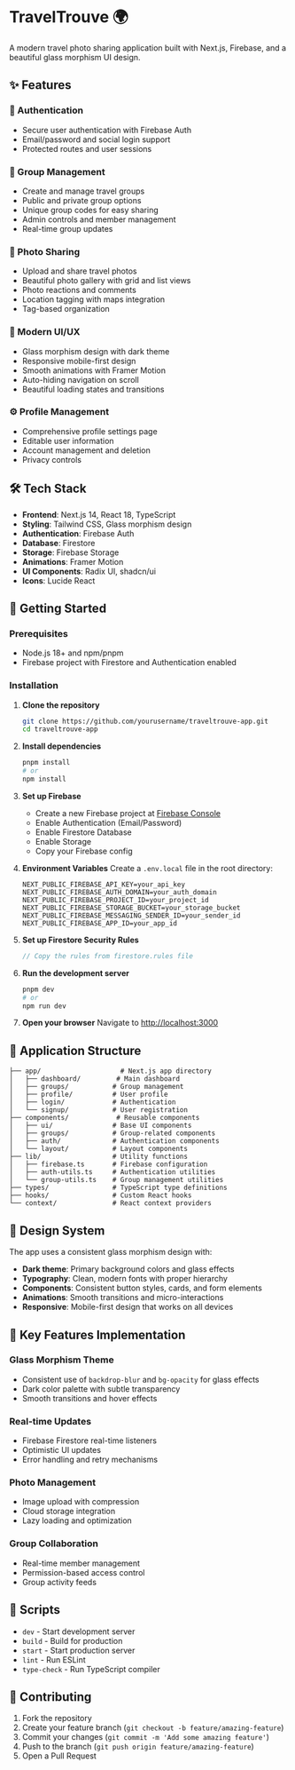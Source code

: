 # TravelTrouve 🌍

A modern travel photo sharing application built with Next.js, Firebase, and a beautiful glass morphism UI design.

## ✨ Features

### 🔐 Authentication

- Secure user authentication with Firebase Auth
- Email/password and social login support
- Protected routes and user sessions

### 👥 Group Management

- Create and manage travel groups
- Public and private group options
- Unique group codes for easy sharing
- Admin controls and member management
- Real-time group updates

### 📸 Photo Sharing

- Upload and share travel photos
- Beautiful photo gallery with grid and list views
- Photo reactions and comments
- Location tagging with maps integration
- Tag-based organization

### 🎨 Modern UI/UX

- Glass morphism design with dark theme
- Responsive mobile-first design
- Smooth animations with Framer Motion
- Auto-hiding navigation on scroll
- Beautiful loading states and transitions

### ⚙️ Profile Management

- Comprehensive profile settings page
- Editable user information
- Account management and deletion
- Privacy controls

## 🛠️ Tech Stack

- **Frontend**: Next.js 14, React 18, TypeScript
- **Styling**: Tailwind CSS, Glass morphism design
- **Authentication**: Firebase Auth
- **Database**: Firestore
- **Storage**: Firebase Storage
- **Animations**: Framer Motion
- **UI Components**: Radix UI, shadcn/ui
- **Icons**: Lucide React

## 🚀 Getting Started

### Prerequisites

- Node.js 18+ and npm/pnpm
- Firebase project with Firestore and Authentication enabled

### Installation

1. **Clone the repository**

   ```bash
   git clone https://github.com/yourusername/traveltrouve-app.git
   cd traveltrouve-app
   ```

2. **Install dependencies**

   ```bash
   pnpm install
   # or
   npm install
   ```

3. **Set up Firebase**

   - Create a new Firebase project at [Firebase Console](https://console.firebase.google.com/)
   - Enable Authentication (Email/Password)
   - Enable Firestore Database
   - Enable Storage
   - Copy your Firebase config

4. **Environment Variables**
   Create a `.env.local` file in the root directory:

   ```env
   NEXT_PUBLIC_FIREBASE_API_KEY=your_api_key
   NEXT_PUBLIC_FIREBASE_AUTH_DOMAIN=your_auth_domain
   NEXT_PUBLIC_FIREBASE_PROJECT_ID=your_project_id
   NEXT_PUBLIC_FIREBASE_STORAGE_BUCKET=your_storage_bucket
   NEXT_PUBLIC_FIREBASE_MESSAGING_SENDER_ID=your_sender_id
   NEXT_PUBLIC_FIREBASE_APP_ID=your_app_id
   ```

5. **Set up Firestore Security Rules**

   ```javascript
   // Copy the rules from firestore.rules file
   ```

6. **Run the development server**

   ```bash
   pnpm dev
   # or
   npm run dev
   ```

7. **Open your browser**
   Navigate to [http://localhost:3000](http://localhost:3000)

## 📱 Application Structure

```
├── app/                    # Next.js app directory
│   ├── dashboard/         # Main dashboard
│   ├── groups/           # Group management
│   ├── profile/          # User profile
│   ├── login/            # Authentication
│   └── signup/           # User registration
├── components/            # Reusable components
│   ├── ui/               # Base UI components
│   ├── groups/           # Group-related components
│   ├── auth/             # Authentication components
│   └── layout/           # Layout components
├── lib/                  # Utility functions
│   ├── firebase.ts       # Firebase configuration
│   ├── auth-utils.ts     # Authentication utilities
│   └── group-utils.ts    # Group management utilities
├── types/                # TypeScript type definitions
├── hooks/                # Custom React hooks
└── context/              # React context providers
```

## 🎨 Design System

The app uses a consistent glass morphism design with:

- **Dark theme**: Primary background colors and glass effects
- **Typography**: Clean, modern fonts with proper hierarchy
- **Components**: Consistent button styles, cards, and form elements
- **Animations**: Smooth transitions and micro-interactions
- **Responsive**: Mobile-first design that works on all devices

## 🔧 Key Features Implementation

### Glass Morphism Theme

- Consistent use of `backdrop-blur` and `bg-opacity` for glass effects
- Dark color palette with subtle transparency
- Smooth transitions and hover effects

### Real-time Updates

- Firebase Firestore real-time listeners
- Optimistic UI updates
- Error handling and retry mechanisms

### Photo Management

- Image upload with compression
- Cloud storage integration
- Lazy loading and optimization

### Group Collaboration

- Real-time member management
- Permission-based access control
- Group activity feeds

## 📄 Scripts

- `dev` - Start development server
- `build` - Build for production
- `start` - Start production server
- `lint` - Run ESLint
- `type-check` - Run TypeScript compiler

## 🤝 Contributing

1. Fork the repository
2. Create your feature branch (`git checkout -b feature/amazing-feature`)
3. Commit your changes (`git commit -m 'Add some amazing feature'`)
4. Push to the branch (`git push origin feature/amazing-feature`)
5. Open a Pull Request
